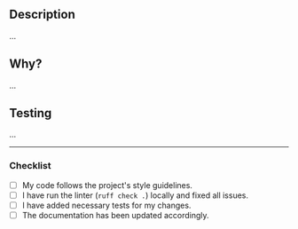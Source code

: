 ## Description
...

## Why?
...

## Testing
...

---

### Checklist
- [ ] My code follows the project's style guidelines.
- [ ] I have run the linter (`ruff check .`) locally and fixed all issues.
- [ ] I have added necessary tests for my changes.
- [ ] The documentation has been updated accordingly.